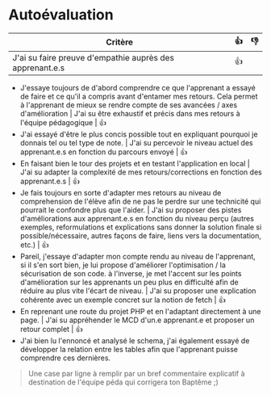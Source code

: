 # Autoévaluation

| Critère | 👍 | 👎 |
| ---------------- | ---------------- | ---------------- | 
| J'ai su faire preuve d'empathie auprès des apprenant.e.s | 👍
- J'essaye toujours de d'abord comprendre ce que l'apprenant a essayé de faire et ce qu'il a compris avant d'entamer mes retours. Cela permet à l'apprenant de mieux se rendre compte de ses avancées / axes d'amélioration
| J'ai su être exhaustif et précis dans mes retours à l'équipe pédagogique | 👍
- J'ai essayé d'être le plus concis possible tout en expliquant pourquoi je donnais tel ou tel type de note.
| J'ai su percevoir le niveau actuel des apprenant.e.s en fonction du parcours envoyé | 👍
- En faisant bien le tour des projets et en testant l'application en local
| J'ai su adapter la complexité de mes retours/corrections en fonction des apprenant.e.s  | 👍
- Je fais toujours en sorte d'adapter mes retours au niveau de comprehension de l'élève afin de ne pas le perdre sur une technicité qui pourrait le confondre plus que l'aider.
| J'ai su proposer des pistes d'améliorations aux apprenant.e.s en fonction du niveau perçu (autres exemples, reformulations et explications sans donner la solution finale si possible/nécessaire, autres façons de faire, liens vers la documentation, etc.) | 👍
- Pareil, j'essaye d'adapter mon compte rendu au niveau de l'apprenant, si il s'en sort bien, je lui propose d'améliorer l'optimisation / la sécurisation de son code. à l'inverse, je met l'accent sur les points d'amélioration sur les apprenants un peu plus en difficulté afin de réduire au plus vite l'écart de niveau.
| J'ai su proposer une explication cohérente avec un exemple concret sur la notion de fetch | 👍
- En reprenant une route du projet PHP et en l'adaptant directement à une page.
| J'ai su appréhender le MCD d'un.e apprenant.e et proposer un retour complet | 👍
- J'ai bien lu l'ennoncé et analysé le schema, j'ai également essayé de développer la relation entre les tables afin que l'apprenant puisse comprendre ces dernières.
> Une case par ligne à remplir par un bref commentaire explicatif à destination de l'équipe péda qui corrigera ton Baptême ;)